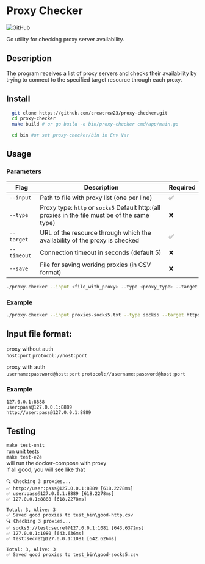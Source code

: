 # Proxy Checker
![GitHub](https://img.shields.io/badge/Go-1.24.2+-blue)

Go utility for checking proxy server availability.

## Description
The program receives a list of proxy servers and checks their availability by trying to connect to the specified target resource through each proxy.

##  Install

```bash
  git clone https://github.com/crewcrew23/proxy-checker.git
  cd proxy-checker
  make build # or go build -o bin/proxy-checker cmd/app/main.go

  cd bin #or set proxy-checker/bin in Env Var
```

## Usage

### Parameters
| Flag       | Description                                                                                                  | Required |
|------------|--------------------------------------------------------------------------------------------------------------|----------|
| `--input`  | Path to file with proxy list (one per line)                                                                  | ✅        |
| `--type`   | Proxy type: `http` or `socks5` Default http:(all proxies in the file must be of the same type)                            | ❌        |
| `--target` | URL of the resource through which the availability of the proxy is checked                                   | ✅        |
| `--timeout`| Connection timeout in seconds (default 5)                                                                    | ❌        |
| `--save`   | File for saving working proxies (in CSV format)                                             | ❌        |

```bash
./proxy-checker --input <file_with_proxy> --type <proxy_type> --target <target_URL> --timeout <second> --save <output_file>
```

### Example
```bash
./proxy-checker --input proxies-socks5.txt --type socks5 --target https://www.google.com --timeout 5 --save good-socks5.csv
```


## Input file format:
proxy without auth <br>
``` host:port ```
``` protocol://host:port ```

proxy with auth <br>
``` username:password@host:port ```
``` protocol://username:password@host:port ```

### Example
```
127.0.0.1:8888
user:pass@127.0.0.1:8889
http://user:pass@127.0.0.1:8889
```
## Testing
```make test-unit```<br>
run unit tests <br>
``` make test-e2e ``` <br>
will run the docker-compose with proxy <br>
if all good, you will see like that
```
🔍 Checking 3 proxies...
✅ http://user:pass@127.0.0.1:8889 [618.2278ms]
✅ user:pass@127.0.0.1:8889 [618.2278ms]
✅ 127.0.0.1:8888 [618.2278ms]

Total: 3, Alive: 3
✅ Saved good proxies to test_bin\good-http.csv
🔍 Checking 3 proxies...
✅ socks5://test:secret@127.0.0.1:1081 [643.6372ms]
✅ 127.0.0.1:1080 [643.636ms]
✅ test:secret@127.0.0.1:1081 [642.626ms]

Total: 3, Alive: 3
✅ Saved good proxies to test_bin\good-socks5.csv
```